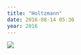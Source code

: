 ```yaml
---
title: "Holtzmann"
date: 2016-08-14 05:30
year: 2016
---
```

<p>
  <a href="https://twitter.com/ArnonClark/status/763882402225590272"><img src="{{'/files/2016/08/holtzmann.jpg' | relative_url}}" class="centered"></a>
</p>
